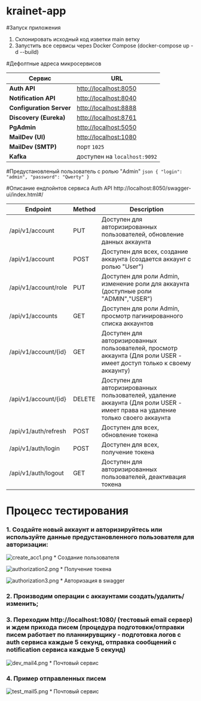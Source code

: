 # krainet-app

#Запуск приложения 
1. Склонировать исходный код изветки main ветку
2. Запустить все сервисы через Docker Compose (docker-compose up -d --build)

#Дефолтные адреса микросервисов

| Сервис                   | URL                                            |
| ------------------------ | ---------------------------------------------- |
| **Auth API**             | [http://localhost:8050](http://localhost:8050) |
| **Notification API**     | [http://localhost:8040](http://localhost:8040) |
| **Configuration Server** | [http://localhost:8888](http://localhost:8888) |
| **Discovery (Eureka)**   | [http://localhost:8761](http://localhost:8761) |
| **PgAdmin**              | [http://localhost:5050](http://localhost:5050) |
| **MailDev (UI)**         | [http://localhost:1080](http://localhost:1080) |
| **MailDev (SMTP)**       | порт `1025`                                    |
| **Kafka**                | доступен на `localhost:9092`                   |

#Предустановленый пользователь с ролью "Admin"
```json { "login": "admin", "password": "Qwerty" } ```

#Описание ендпойнтов сервиса Auth API http://localhost:8050/swagger-ui/index.html#/

| Endpoint                 | Method| Description                             |
| ------------------------ | ------|---------------------------------------- |
| /api/v1/account          | PUT  | Доступен для авторизированных пользователей, обновление данных аккаунта|
| /api/v1/account          | POST | Доступен для всех, создание аккаунта (создается аккаунт с ролью "User")|
| /api/v1/account/role     | PUT  | Доступен для роли Admin, изменение роли для аккаунта (доступные роли "ADMIN","USER")|
| /api/v1/accounts         | GET  | Доступен для роли Admin, просмотр пагинированного списка аккаунтов|
| /api/v1/account/{id}     | GET  | Доступен для авторизированных пользователей, просмотр аккаунта (Для роли USER - имеет доступ только к своему аккаунту) |
| /api/v1/account/{id}     | DELETE | Доступен для авторизированных пользователей, удаление аккаунта (Для роли USER - имеет права на удаление только своего аккаунта |
| /api/v1/auth/refresh     | POST | Доступен для всех, обновление токена|
| /api/v1/auth/login       | POST | Доступен для всех, получение  токена|
| /api/v1/auth/logout      | GET | Доступен для авторизированных пользователей, деактивация токена|

# Процесс тестирования
### 1. Создайте новый аккаунт и авторизируйтесь или используйте данные предустановленного пользователя для авторизации:
![create_acc1.png](images/create_acc1.png)
\* Создание пользователя

![authorization2.png](images/authorization2.png)
\* Получение токена

![authorization3.png](images/authorization3.png)
\* Авторизация в swagger

### 2. Производим операции с аккаунтами создать/удалить/изменить;
### 3. Переходим http://localhost:1080/ (тестовый email сервер) и ждем прихода писем (процедура подготовки/отправки писем работает по планнирувщику - подготовка логов с auth сервиса каждые 5 секунд, отправка сообщений с notification сервиса каждые 5 секунд)
![dev_mail4.png](images/dev_mail4.png)
\* Почтовый сервис
### 4. Пример отправленных писем
![test_mail5.png](images/test_mail5.png)
\* Почтовый сервис